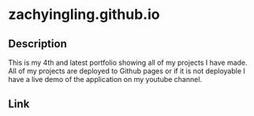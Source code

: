 # zachyingling.github.io

## Description
This is my 4th and latest portfolio showing all of my projects I have made. All of my projects are deployed to Github pages or if it is not deployable I have a live demo of the application on my youtube channel.

## Link
